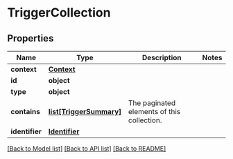 # TriggerCollection

## Properties
Name | Type | Description | Notes
------------ | ------------- | ------------- | -------------
**context** | [**Context**](Context.md) |  | 
**id** | **object** |  | 
**type** | **object** |  | 
**contains** | [**list[TriggerSummary]**](TriggerSummary.md) | The paginated elements of this collection. | 
**identifier** | [**Identifier**](Identifier.md) |  | 

[[Back to Model list]](../README.md#documentation-for-models) [[Back to API list]](../README.md#documentation-for-api-endpoints) [[Back to README]](../README.md)

